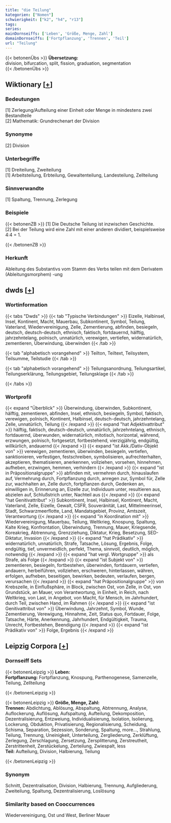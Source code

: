 ```yaml
---
title: "die Teilung"
kategorien: ["Nomen"]
schwierigkeit: ["k2", "h4", "r13"]
tags:
series:
mainDornseiffs: ['Leben', 'Größe, Menge, Zahl']
domainDornseiffs: ['Fortpflanzung', 'Trennen', 'Teil']
url: "Teilung"
---
```


{{< betonenÜbs >}}
**Übersetzung:**  
division, bifurcation, split, fission, graduation, segmentation  
{{< /betonenÜbs >}}

## Wiktionary [[+](https://de.wiktionary.org/wiki/Teilung)]

### Bedeutungen
[1] Zerlegung/Aufteilung einer Einheit oder Menge in mindestens zwei Bestandteile  
[2] Mathematik: Grundrechenart der Division  

### Synonyme
[2] Division  

### Unterbegriffe
[1] Dreiteilung, Zweiteilung  
[1] Arbeitsteilung, Erbteilung, Gewaltenteilung, Landesteilung, Zellteilung  

### Sinnverwandte
[1] Spaltung, Trennung, Zerlegung  

### Beispiele
{{< betonenZB >}}
[1] Die Deutsche Teilung ist inzwischen Geschichte.  
[2] Bei der Teilung wird eine Zahl mit einer anderen dividiert, beispielsweise 4:4 = 1.  

{{< /betonenZB >}}
### Herkunft
Ableitung des Substantivs vom Stamm des Verbs teilen mit dem Derivatem (Ableitungsmorphem) -ung  



## dwds [[+](https://www.dwds.de/wb/Teilung)]

### Wortinformation
{{< tabs "Dwds" >}}
{{< tab "Typische Verbindungen" >}}
Eizelle, Halbinsel, Insel, Kontinent, Macht, Mauerbau, Subkontinent, Symbol, Teilung, Vaterland, Wiedervereinigung, Zelle, Zementierung, abfinden, besiegeln, deutsch, deutsch-deutsch, ethnisch, faktisch, fortdauernd, hälftig, jahrzehntelang, polnisch, unnatürlich, verewigen, vertiefen, widernatürlich, zementieren, Überwindung, überwinden
{{< /tab >}}

{{< tab "alphabetisch vorangehend" >}}
Teilton, Teiltext, Teilsystem, Teilsumme, Teilstudie
{{< /tab >}}

{{< tab "alphabetisch vorangehend" >}}
Teilungsanordnung, Teilungsartikel, Teilungserklärung, Teilungsgebiet, Teilungsklage
{{< /tab >}}

{{< /tabs >}}

### Wortprofil
{{< expand "Überblick" >}} Überwindung, überwinden, Subkontinent, hälftig, zementieren, abfinden, Insel, ethnisch, besiegeln, Symbol, faktisch, verewigen, polnisch, Kontinent, Halbinsel, deutsch-deutsch, jahrzehntelang, Zelle, unnatürlich, Teilung {{< /expand >}}
{{< expand "hat Adjektivattribut" >}} hälftig, faktisch, deutsch-deutsch, unnatürlich, jahrzehntelang, ethnisch, fortdauernd, überwunden, widernatürlich, mitotisch, horizontal, während, erzwungen, polnisch, fortgesetzt, fortbestehend, vierzigjährig, endgültig, willkürlich, andauernd {{< /expand >}}
{{< expand "ist Akk./Dativ-Objekt von" >}} verewigen, zementieren, überwinden, besiegeln, vertiefen, sanktionieren, verfestigen, festschreiben, symbolisieren, aufrechterhalten, akzeptieren, thematisieren, anerkennen, vollziehen, vorsehen, hinnehmen, aufheben, erzwingen, hemmen, verhindern {{< /expand >}}
{{< expand "ist in Präpositionalgruppe" >}} abfinden mit, vermehren durch, hinauslaufen auf, Vermehrung durch, Fortpflanzung durch, anregen zur, Symbol für, Zelle zur, wachhalten an, Zelle durch, fortpflanzen durch, Gedenken an, einwilligen in, Erinnerung an, Eizelle zur, Individuum unter, resultieren aus, abzielen auf, Schlußstrich unter, Nachteil aus {{< /expand >}}
{{< expand "hat Genitivattribut" >}} Subkontinent, Insel, Halbinsel, Kontinent, Macht, Vaterland, Zelle, Eizelle, Gewalt, CSFR, Souveränität, Last, Mittelmeerinsel, Stadt, Schwarzmeerflotte, Land, Mandatsgebiet, Provinz, Amtszeit, Verantwortung {{< /expand >}}
{{< expand "in Koordination mit" >}} Wiedervereinigung, Mauerbau, Teilung, Weltkrieg, Knospung, Spaltung, Kalte Krieg, Konfrontation, Überwindung, Trennung, Mauer, Kriegsende, Koreakrieg, Abtrennung, Grenzziehung, Diktatur, Krieg, Besetzung, SED-Diktatur, Invasion {{< /expand >}}
{{< expand "hat Prädikativ" >}} widernatürlich, unnatürlich, Strafe, Tatsache, Lösung, Ergebnis, Folge, endgültig, tief, unvermeidlich, perfekt, Thema, sinnvoll, deutlich, möglich, notwendig {{< /expand >}}
{{< expand "hat vergl. Wortgruppe" >}} als Strafe, als Folge {{< /expand >}}
{{< expand "ist Subjekt von" >}} zementieren, besiegeln, fortbestehen, überwinden, fortdauern, vertiefen, andauern, herbeiführen, vollziehen, erschweren, hinterlassen, währen, erfolgen, aufheben, beseitigen, bewirken, bedeuten, verlaufen, bergen, verursachen {{< /expand >}}
{{< expand "hat Präpositionalgruppe" >}} von Krebszelle, in Einflußsphäre, in Block, zwischen Ost, von Zelle, in Ost, von Grundstück, an Mauer, von Verantwortung, in Einheit, in Reich, nach Weltkrieg, von Last, in Angebot, von Macht, für Mensch, im Jahrhundert, durch Teil, zwischen Hand, im Rahmen {{< /expand >}}
{{< expand "ist Genitivattribut von" >}} Überwindung, Jahrzehnt, Symbol, Wunde, Zementierung, Verewigung, Hinnahme, Zeit, Status quo, Fortdauer, Folge, Tatsache, Härte, Anerkennung, Jahrhundert, Endgültigkeit, Trauma, Unrecht, Fortbestehen, Beendigung {{< /expand >}}
{{< expand "ist Prädikativ von" >}} Folge, Ergebnis {{< /expand >}}

## Leipzig Corpora [[+](https://corpora.uni-leipzig.de/en/res?word=Teilung&corpusId=deu_newscrawl-public_2018)]

### Dornseiff Sets
{{< betonenLeipzig >}}
**Leben:**  
**Fortpflanzung:** Fortpflanzung, Knospung, Parthenogenese, Samenzelle, Teilung, Zellteilung  

{{< /betonenLeipzig >}}


{{< betonenLeipzig >}}
**Größe, Menge, Zahl:**  
**Trennen:** Abdichtung, Ablösung, Abspaltung, Abtrennung, Analyse, Auflockerung, Auflösung, Aufspaltung, Aufteilung, Dekomposition, Dezentralisierung, Entzweiung, Individualisierung, Isolation, Isolierung, Lockerung, Obduktion, Privatisierung, Regionalisierung, Scheidung, Schisma, Separation, Sezession, Sonderung, Spaltung, more..., Strahlung, Teilung, Trennung, Uneinigkeit, Unterteilung, Zergliederung, Zerklüftung, Zerlegung, Zerschlagung, Zersetzung, Zersplitterung, Zerstreutheit, Zerstrittenheit, Zerstückelung, Zerteilung, Zwiespalt, less  
**Teil:** Aufteilung, Division, Halbierung, Teilung  

{{< /betonenLeipzig >}}

### Synonym
Schnitt, Dezentralisation, Division, Halbierung, Trennung, Aufgliederung, Zweiteilung, Spaltung, Dezentralisierung, Loslösung


### Similarity based on Cooccurrences
Wiedervereinigung, Ost und West, Berliner Mauer

